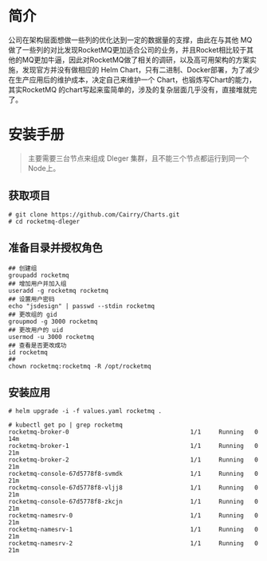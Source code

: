 <!--
 * @Author: Xuan.Zu
 * @Email: xuan.zu@js.design
 * @Date: 2023-02-10 12:06:15
 * @Description: 
-->
# 简介
公司在架构层面想做一些列的优化达到一定的数据量的支撑，由此在与其他 MQ 做了一些列的对比发现RocketMQ更加适合公司的业务，并且Rocket相比较于其他的MQ更加牛逼，因此对RocketMQ做了相关的调研，以及高可用架构的方案实施，发现官方并没有做相应的 Helm Chart，只有二进制、Docker部署，为了减少在生产应用后的维护成本，决定自己来维护一个 Chart，也锻炼写Chart的能力，其实RocketMQ 的chart写起来蛮简单的，涉及的复杂层面几乎没有，直接堆就完了。

# 安装手册
> 主要需要三台节点来组成 Dleger 集群，且不能三个节点都运行到同一个Node上。
## 获取项目
```
# git clone https://github.com/Cairry/Charts.git
# cd rocketmq-dleger
```
## 准备目录并授权角色
```
## 创建组
groupadd rocketmq
## 增加用户并加入组
useradd -g rocketmq rocketmq
## 设置用户密码
echo "jsdesign" | passwd --stdin rocketmq
## 更改组的 gid
groupmod -g 3000 rocketmq
## 更改用户的 uid
usermod -u 3000 rocketmq
## 查看是否更改成功
id rocketmq
## 
chown rocketmq:rocketmq -R /opt/rocketmq
```
## 安装应用
```
# helm upgrade -i -f values.yaml rocketmq .

# kubectl get po | grep rocketmq
rocketmq-broker-0                                  1/1     Running   0          14m
rocketmq-broker-1                                  1/1     Running   0          21m
rocketmq-broker-2                                  1/1     Running   0          21m
rocketmq-console-67d5778f8-svmdk                   1/1     Running   0          21m
rocketmq-console-67d5778f8-vljj8                   1/1     Running   0          21m
rocketmq-console-67d5778f8-zkcjn                   1/1     Running   0          21m
rocketmq-namesrv-0                                 1/1     Running   0          21m
rocketmq-namesrv-1                                 1/1     Running   0          21m
rocketmq-namesrv-2                                 1/1     Running   0          21m
```
